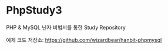 # PhpStudy3

PHP & MySQL 닌자 비법서를 통한 Study Repository

예제 코드 저장소: https://github.com/wizardbear/hanbit-phpmysql
